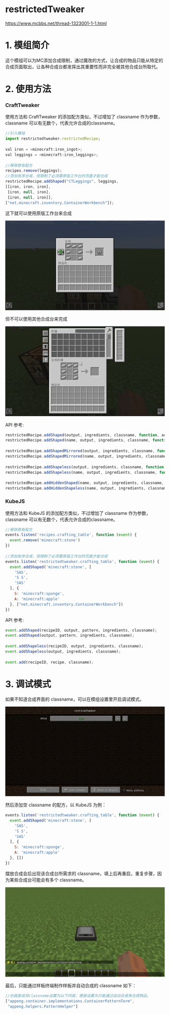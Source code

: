 # restrictedTweaker

https://www.mcbbs.net/thread-1323001-1-1.html

# 1. 模组简介

这个模组可以为MC添加合成限制，通过魔改的方式，让合成的物品只能从特定的合成页面取出，让各种合成台都发挥出其重要性而非完全被其他合成台所取代。

# 2. 使用方法

### CraftTweaker

使用方法和 CraftTweaker 的添加配方类似，不过增加了 classname 作为参数，classname 可以有无数个，代表允许合成的classname。

``` javascript
//引入模组
import restrictedtweaker.restrictedRecipe;

val iron = <minecraft:iron_ingot>;
val leggings = <minecraft:iron_leggings>;

//移除原有配方
recipes.remove(leggings);
//添加有序合成，但限制了必须要原版工作台的页面才能合成
restrictedRecipe.addShaped("CTLeggings", leggings,
[[iron, iron, iron],
 [iron, null, iron],
 [iron, null, iron]],
["net.minecraft.inventory.ContainerWorkbench"]);
```

这下就可以使用原版工作台来合成

![example1](doc/example1.png)

但不可以使用其他合成台来完成

![example2](doc/example2.png)

API 参考:

``` javascript
restrictedRecipe.addShaped(output, ingredients, classname, function, action);
restrictedRecipe.addShaped(name, output, ingredients, classname, function, action);

restrictedRecipe.addShapedMirrored(output, ingredients, classname, function, action);
restrictedRecipe.addShapedMirrored(name, output, ingredients, classname, function, action);

restrictedRecipe.addShapeless(output, ingredients, classname, function, action);
restrictedRecipe.addShapeless(name, output, ingredients, classname, function, action);

restrictedRecipe.addHiddenShaped(name, output, ingredients, classname, function, action, mirrored);
restrictedRecipe.addHiddenShapeless(name, output, ingredients, classname, function, action);
```

### KubeJS

使用方法和 KubeJS 的添加配方类似，不过增加了 classname 作为参数，classname 可以有无数个，代表允许合成的classname。

``` javascript
//移除原有配方
events.listen('recipes.crafting_table', function (event) {
  event.remove('minecraft:stone')
})

//添加有序合成，但限制了必须要原版工作台的页面才能合成
events.listen('restrictedtweaker.crafting_table', function (event) {
  event.addShaped('minecraft:stone', [
    'SAS',
    'S S',
    'SAS'
  ], {
    S: 'minecraft:sponge',
    A: 'minecraft:apple'
  }, ["net.minecraft.inventory.ContainerWorkbench"])
})
```

API 参考:

``` javascript
event.addShaped(recipeID, output, pattern, ingredients, classname);
event.addShaped(output, pattern, ingredients, classname);

event.addShapeless(recipeID, output, ingredients, classname);
event.addShapeless(output, ingredients, classname);

event.add(recipeID, recipe, classname);
```

# 3. 调试模式

如果不知道合成界面的 classname，可以在模组设置里开启调试模式。

![debug1](doc/debug1.png)

然后添加空 classname 的配方，以 KubeJS 为例：

``` javascript
events.listen('restrictedtweaker.crafting_table', function (event) {
  event.addShaped('minecraft:stone', [
    'SAS',
    'S S',
    'SAS'
  ], {
    S: 'minecraft:sponge',
    A: 'minecraft:apple'
  }, [])
})
```

摆放合成会后出现该合成台所需求的 classname，填上后再重启，重复步骤，因为某些合成台可能会有多个 classname。

![debug2](doc/debug2.png)

最后，只能通过样板终端制作样板并自动合成的 classname 如下：

``` javascript
//也就是说将classname设置为以下内容，便是设置为只能通过自动合成来合成物品。
["appeng.container.implementations.ContainerPatternTerm",
 "appeng.helpers.PatternHelper"]
```